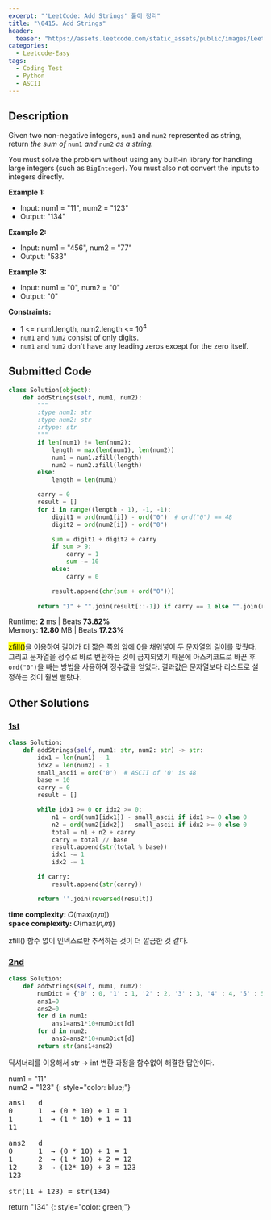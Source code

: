 ```yaml
---
excerpt: "'LeetCode: Add Strings' 풀이 정리"
title: "\0415. Add Strings"
header:
  teaser: "https://assets.leetcode.com/static_assets/public/images/LeetCode_Sharing.png"
categories:
  - Leetcode-Easy
tags:
  - Coding Test
  - Python
  - ASCII
---
```


## <i class="fa-solid fa-file-lines"></i> Description

Given two non-negative integers, `num1` and `num2` represented as string, return *the sum of* `num1` *and* `num2` *as a string.*

You must solve the problem without using any built-in library for handling large integers (such as `BigInteger`). You must also not convert the inputs to integers directly.

**Example 1:**

- Input: num1 = "11", num2 = "123"
- Output: "134"

**Example 2:**

- Input: num1 = "456", num2 = "77"
- Output: "533"

**Example 3:**

- Input: num1 = "0", num2 = "0"
- Output: "0"

**Constraints:**

- 1 <= num1.length, num2.length <= 10<sup>4</sup>
- `num1` and `num2` consist of only digits.
- `num1` and `num2` don't have any leading zeros except for the zero itself.

## <i class="fa-solid fa-cloud-arrow-up"></i> Submitted Code

```python
class Solution(object):
    def addStrings(self, num1, num2):
        """
        :type num1: str
        :type num2: str
        :rtype: str
        """
        if len(num1) != len(num2):
            length = max(len(num1), len(num2))
            num1 = num1.zfill(length)
            num2 = num2.zfill(length)
        else:
            length = len(num1)

        carry = 0
        result = []
        for i in range((length - 1), -1, -1):
            digit1 = ord(num1[i]) - ord("0")  # ord("0") == 48
            digit2 = ord(num2[i]) - ord("0")

            sum = digit1 + digit2 + carry
            if sum > 9:
                carry = 1
                sum -= 10
            else:
                carry = 0

            result.append(chr(sum + ord("0")))
        
        return "1" + "".join(result[::-1]) if carry == 1 else "".join(result[::-1])    
```
<i class="fa-solid fa-clock"></i> Runtime: **2** ms \| Beats **73.82%**    
<i class="fa-solid fa-memory"></i> Memory: **12.80** MB \| Beats **17.23%**

<mark>zfill()</mark>을 이용하여 길이가 더 짧은 쪽의 앞에 0을 채워넣어 두 문자열의 길이를 맞췄다. 그리고 문자열을 정수로  바로 변환하는 것이 금지되었기 때문에 아스키코드로 바꾼 후 `ord("0")`을 빼는 방법을 사용하여 정수값을 얻었다. 결과값은 문자열보다 리스트로 설정하는 것이 훨씬 빨랐다.

## <i class="fa-solid fa-flask"></i> Other Solutions

### <a href="https://leetcode.com/problems/add-strings/solutions/6768941/without-using-in-build-functionsint-or-b-xh0y/" target="_blank">1st</a>

```python
class Solution:
    def addStrings(self, num1: str, num2: str) -> str:
        idx1 = len(num1) - 1
        idx2 = len(num2) - 1
        small_ascii = ord('0')  # ASCII of '0' is 48
        base = 10
        carry = 0
        result = []

        while idx1 >= 0 or idx2 >= 0:
            n1 = ord(num1[idx1]) - small_ascii if idx1 >= 0 else 0
            n2 = ord(num2[idx2]) - small_ascii if idx2 >= 0 else 0
            total = n1 + n2 + carry
            carry = total // base
            result.append(str(total % base))
            idx1 -= 1
            idx2 -= 1

        if carry:
            result.append(str(carry))

        return ''.join(reversed(result))
```
<i class="fa-solid fa-clock"></i> **time complexity:** 𝑂(max(𝑛,𝑚))    
<i class="fa-solid fa-memory"></i> **space complexity:** 𝑂(max(𝑛,𝑚))           

zfill() 함수 없이 인덱스로만 추적하는 것이 더 깔끔한 것 같다.

### <a href="https://leetcode.com/problems/add-strings/solutions/6782997/string-adders-no-int-no-problem-just-pur-gu2u/" target="_blank">2nd</a>

```python
class Solution:
    def addStrings(self, num1, num2):
        numDict = {'0' : 0, '1' : 1, '2' : 2, '3' : 3, '4' : 4, '5' : 5,'6' : 6, '7' : 7, '8' : 8, '9' : 9}
        ans1=0
        ans2=0
        for d in num1:
            ans1=ans1*10+numDict[d]
        for d in num2:
            ans2=ans2*10+numDict[d]
        return str(ans1+ans2)
```
딕셔너리를 이용해서 str → int 변환 과정을 함수없이 해결한 답안이다.

num1 = "11"   
num2 = "123"
{: style="color: blue;"}

<pre>
ans1   d
0      1  → (0 * 10) + 1 = 1
1      1  → (1 * 10) + 1 = 11
11

ans2   d
0      1  → (0 * 10) + 1 = 1
1      2  → (1 * 10) + 2 = 12
12     3  → (12* 10) + 3 = 123
123

str(11 + 123) = str(134)
</pre>

return "134"
{: style="color: green;"}